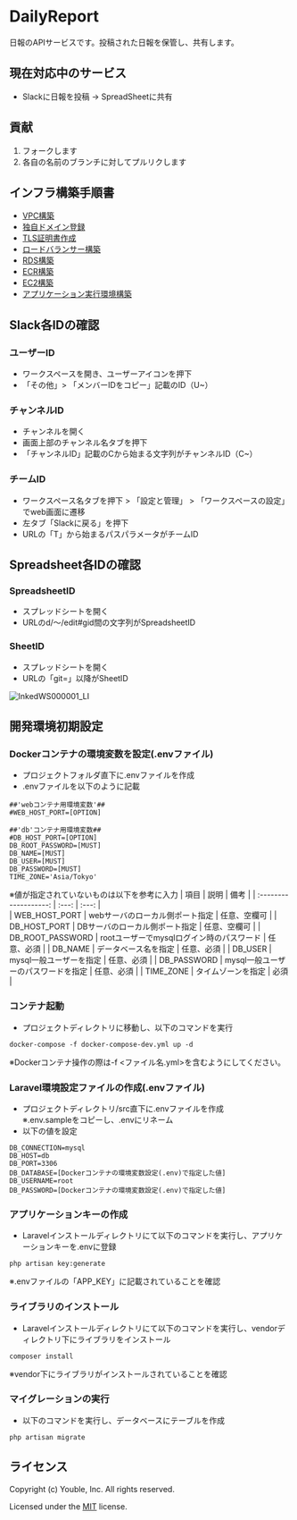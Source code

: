 # DailyReport

日報のAPIサービスです。投稿された日報を保管し、共有します。

## 現在対応中のサービス

* Slackに日報を投稿 → SpreadSheetに共有

## 貢献

1. フォークします
2. 各自の名前のブランチに対してプルリクします  

## インフラ構築手順書  
- [VPC構築](/doc/setup-of-VPC.md)
- [独自ドメイン登録](/doc/setup-of-Route53.md)
- [TLS証明書作成](/doc/setup-of-ACM.md)
- [ロードバランサー構築](/doc/setup-of-ALB.md)
- [RDS構築](/doc/setup-of-RDS.md)  
- [ECR構築](/doc/setup-of-ECR.md)
- [EC2構築](/doc/setup-of-EC2.md)  
- [アプリケーション実行環境構築](/doc/setup-of-APP.md)  

## Slack各IDの確認  
### ユーザーID  
- ワークスペースを開き、ユーザーアイコンを押下  
- 「その他」> 「メンバーIDをコピー」記載のID（U~）

### チャンネルID
- チャンネルを開く
- 画面上部のチャンネル名タブを押下
- 「チャンネルID」記載のCから始まる文字列がチャンネルID（C~）

### チームID  
- ワークスペース名タブを押下 > 「設定と管理」 > 「ワークスペースの設定」でweb画面に遷移
- 左タブ「Slackに戻る」を押下
- URLの「T」から始まるパスパラメータがチームID

## Spreadsheet各IDの確認
### SpreadsheetID
- スプレッドシートを開く
- URLのd/～/edit#gid間の文字列がSpreadsheetID

### SheetID
- スプレッドシートを開く
- URLの「git=」以降がSheetID

![InkedWS000001_LI](https://user-images.githubusercontent.com/89679815/152363562-d620b494-4d85-484b-b099-87a725d35cd4.jpg)

## 開発環境初期設定
### Dockerコンテナの環境変数を設定(.envファイル)  
- プロジェクトフォルダ直下に.envファイルを作成
- .envファイルを以下のように記載  
```
##'webコンテナ用環境変数'##
#WEB_HOST_PORT=[OPTION]

##'db'コンテナ用環境変数##
#DB_HOST_PORT=[OPTION]
DB_ROOT_PASSWORD=[MUST]
DB_NAME=[MUST]
DB_USER=[MUST]
DB_PASSWORD=[MUST]
TIME_ZONE='Asia/Tokyo'
```  
※値が指定されていないものは以下を参考に入力
|         項目          |  説明   | 備考 |
| :-------------------: | :---: | :---: |  
| WEB_HOST_PORT | webサーバのローカル側ポート指定 | 任意、空欄可 |
| DB_HOST_PORT | DBサーバのローカル側ポート指定 | 任意、空欄可 |
| DB_ROOT_PASSWORD | rootユーザーでmysqlログイン時のパスワード | 任意、必須  |
| DB_NAME | データベース名を指定 | 任意、必須 |
| DB_USER | mysql一般ユーザーを指定 | 任意、必須 |
| DB_PASSWORD | mysql一般ユーザーのパスワードを指定 | 任意、必須 |
| TIME_ZONE | タイムゾーンを指定 | 必須 |

### コンテナ起動
- プロジェクトディレクトリに移動し、以下のコマンドを実行 
```
docker-compose -f docker-compose-dev.yml up -d   
```
※Dockerコンテナ操作の際は-f <ファイル名.yml>を含むようにしてください。

### Laravel環境設定ファイルの作成(.envファイル)  
- プロジェクトディレクトリ/src直下に.envファイルを作成  
※.env.sampleをコピーし、.envにリネーム
- 以下の値を設定
``` 
DB_CONNECTION=mysql
DB_HOST=db
DB_PORT=3306
DB_DATABASE=[Dockerコンテナの環境変数設定(.env)で指定した値]
DB_USERNAME=root
DB_PASSWORD=[Dockerコンテナの環境変数設定(.env)で指定した値]
```  

### アプリケーションキーの作成
- Laravelインストールディレクトリにて以下のコマンドを実行し、アプリケーションキーを.envに登録
```
php artisan key:generate  
```
※.envファイルの「APP_KEY」に記載されていることを確認  

### ライブラリのインストール
- Laravelインストールディレクトリにて以下のコマンドを実行し、vendorディレクトリ下にライブラリをインストール
```
composer install
```
※vendor下にライブラリがインストールされていることを確認

### マイグレーションの実行  
- 以下のコマンドを実行し、データベースにテーブルを作成
```
php artisan migrate
```

## ライセンス

Copyright (c) Youble, Inc. All rights reserved.

Licensed under the [MIT](LICENSE.txt) license.
